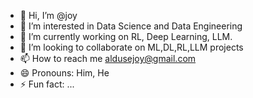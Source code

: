 - 👋 Hi, I’m @joy
- 👀 I’m interested in Data Science and Data Engineering
- 🌱 I’m currently working on RL, Deep Learning, LLM.
- 💞️ I’m looking to collaborate on ML,DL,RL,LLM projects
- 📫 How to reach me aldusejoy@gmail.com
- 😄 Pronouns: Him, He
- ⚡ Fun fact: ...

<!---
joy-ald/joy-ald is a ✨ special ✨ repository because its `README.md` (this file) appears on your GitHub profile.
You can click the Preview link to take a look at your changes.
--->
